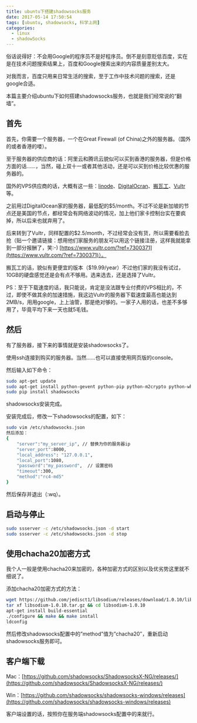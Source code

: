 ```yaml
---
title: ubuntu下搭建shadowsocks服务
date: 2017-05-14 17:50:54
tags: [ubuntu, shadowsocks, 科学上网]
categories:
  - linux
  - shadowSocks
---
```


俗话说得好：不会用Google的程序员不是好程序员。倒不是刻意贬低百度，实在是在技术问题搜索结果上，百度和Google搜索出来的内容质量差别太大。

对我而言，百度只用来日常生活的搜索，至于工作中技术问题的搜索，还是google合适。

本篇主要介绍ubuntu下如何搭建shadowsocks服务，也就是我们经常说的“翻墙”。

<!-- more -->

## 首先

首先，你需要一个服务器，一个在Great Firewall (of China)之外的服务器。（国外的或者香港的喽）。

至于服务器的供应商的话：阿里云和腾讯云貌似可以买到香港的服务器，但是价格方面的话……，当然，碰上双十一或者其他活动，还是可以买到价格比较优惠的服务器的。

国外的VPS供应商的话，大概有这一些：[linode](https://www.linode.com/)、[DigitalOcran](https://www.digitalocean.com/)、[搬瓦工](https://bandwagonhost.com/)、[Vultr](https://www.vultr.com/)等。

之前用过DigitalOcean家的服务器，最低配的$5/month。不过不论是新加坡的节点还是美国的节点，都经常会有网络波动的情况，加上他们家卡控制台实在要疯掉，所以后来也就弃用了。

后来转到了Vultr，同样配置的$2.5/month，不过经常会没有货，所以需要看脸去抢（贴一个邀请链接：想用他们家服务的朋友可以用这个链接注册，这样我就能拿到一部分报酬了，笑:-)  [https://www.vultr.com/?ref=7300371](https://www.vultr.com/?ref=7300371)）。

搬瓦工的话，貌似有更便宜的版本（$19.99/year）不过他们家的我没有试过，10GB的硬盘感觉还是会有点不够用。选来选去，还是选择了Vultr。

PS：至于下载速度的话，我只能说，肯定是没法跟专业付费的VPS相比的，不过，即使不做其余的加速措施，我这边Vultr的服务器下载速度最高也能达到2MB/s，用用google，上上油管，那是绝对够的。一家子人用的话，也差不多够用了，毕竟平均下来一天也就5毛钱。

## 然后

有了服务器，接下来的事情就是安装shadowsocks了。

使用ssh连接到购买的服务器。当然……也可以直接使用网页版的console。

然后输入如下命令：

``` bash
sudo apt-get update
sudo apt-get install python-gevent python-pip python-m2crypto python-wheel python-setuptools
sudo pip install shadowsocks
```

shadowsocks安装完成。

安装完成后，修改一下shadowsocks的配置，如下：

``` bash
sudo vim /etc/shadowsocks.json
然后添加：
{
    "server":"my_server_ip", // 替换为你的服务器ip
    "server_port":8000,
    "local_address": "127.0.0.1",
    "local_port":1080,
    "password":"my_password",  // 设置密码
    "timeout":300,
    "method":"rc4-md5"
}
```

然后保存并退出（:wq）。

## 启动与停止

``` bash
sudo ssserver -c /etc/shadowsocks.json -d start
sudo ssserver -c /etc/shadowsocks.json -d stop
```

## 使用chacha20加密方式

我个人一般是使用chacha20来加密的，各种加密方式的区别以及优劣势这里就不细说了。

添加chacha20加密方式的方法：

``` bash
wget https://github.com/jedisct1/libsodium/releases/download/1.0.10/libsodium-1.0.10.tar.gz
tar xf libsodium-1.0.10.tar.gz && cd libsodium-1.0.10
apt-get install build-essential
./configure && make && make install
ldconfig
```

然后修改shadowsocks配置中的”method”值为”chacha20″，重新启动shadowsocks服务即可。

## 客户端下载

Mac：[https://github.com/shadowsocks/ShadowsocksX-NG/releases/](https://github.com/shadowsocks/ShadowsocksX-NG/releases/)

Win：[https://github.com/shadowsocks/shadowsocks-windows/releases](https://github.com/shadowsocks/shadowsocks-windows/releases)

客户端设置的话，按照你在服务端shadowsocks配置中的来就行。

